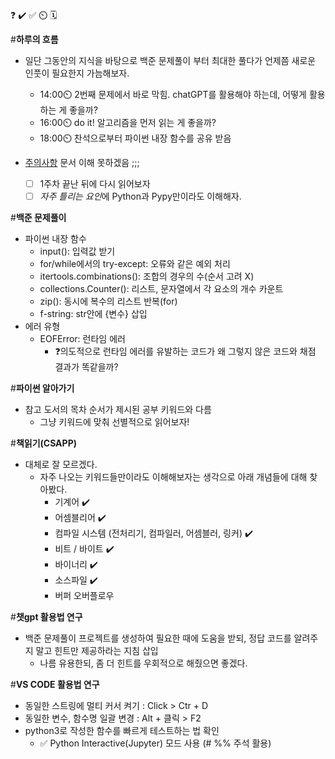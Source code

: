 ❓ ✔️ ✅ ⏲️ 🗓️

#**하루의 흐름**
- 일단 그동안의 지식을 바탕으로 백준 문제풀이 부터 최대한 풀다가 언제쯤 새로운 인풋이 필요한지 가늠해보자.
    - 14:00⏲️ 2번째 문제에서 바로 막힘. chatGPT를 활용해야 하는데, 어떻게 활용하는 게 좋을까?
    - 16:00⏲️ do it! 알고리즘을 먼저 읽는 게 좋을까?
    - 18:00⏲️ 찬석으로부터 파이썬 내장 함수를 공유 받음

- [주의사항](https://jungle-compass.krafton.com/mod/page/view.php?id=6148) 문서 이해 못하겠음 ;;;
    - [ ] 1주차 끝난 뒤에 다시 읽어보자
    - [ ] *자주 틀리는 요인*에 Python과 Pypy만이라도 이해해자.

#**백준 문제풀이**
- 파이썬 내장 함수
    - input(): 입력값 받기
    - for/while에서의 try-except: 오류와 같은 예외 처리    
    - itertools.combinations(): 조합의 경우의 수(순서 고려 X)
    - collections.Counter(): 리스트, 문자열에서 각 요소의 개수 카운트
    - zip(): 동시에 복수의 리스트 반복(for)  
    - f-string: str안에 {변수} 삽입
- 에러 유형
    - EOFError: 런타임 에러
        - ❓의도적으로 런타임 에러를 유발하는 코드가 왜 그렇지 않은 코드와 채점 결과가 똑같을까?

#**파이썬 알아가기**
- 참고 도서의 목차 순서가 제시된 공부 키워드와 다름
    - 그냥 키워드에 맞춰 선별적으로 읽어보자!

#**책읽기(CSAPP)**
- 대체로 잘 모르겠다.
    - 자주 나오는 키워드들만이라도 이해해보자는 생각으로 아래 개념들에 대해 찾아봤다.
        - 기계어 ✔️
        - 어셈블리어 ✔️
        - 컴파일 시스템 (전처리기, 컴파일러, 어셈블러, 링커) ✔️
        - 비트 / 바이트 ✔️        
        - 바이너리 ✔️        
        - 소스파일 ✔️
        - 버퍼 오버플로우 

#**챗gpt 활용법 연구**
- 백준 문제풀이 프로젝트를 생성하여 필요한 때에 도움을 받되, 정답 코드를 알려주지 말고 힌트만 제공하라는 지침 삽입
    - 나름 유용한되, 좀 더 힌트를 우회적으로 해줬으면 좋겠다.

#**VS CODE 활용법 연구**
- 동일한 스트링에 멀티 커서 켜기 : Click > Ctr + D
- 동일한 변수, 함수명 일괄 변경 : Alt + 클릭 > F2
- python3로 작성한 함수를 빠르게 테스트하는 법 확인
    - ✅ Python Interactive(Jupyter) 모드 사용 (# %% 주석 활용)











